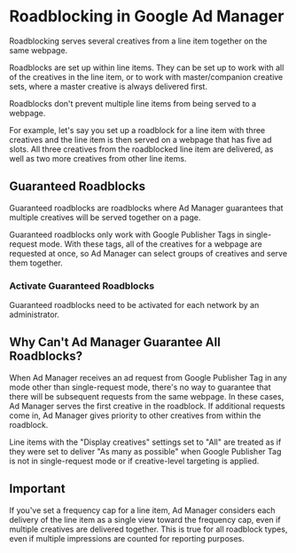 # Roadblocking in Google Ad Manager

Roadblocking serves several creatives from a line item together on the same webpage.

Roadblocks are set up within line items. They can be set up to work with all of the creatives in the line item, or to work with master/companion creative sets, where a master creative is always delivered first.

Roadblocks don't prevent multiple line items from being served to a webpage.

For example, let's say you set up a roadblock for a line item with three creatives and the line item is then served on a webpage that has five ad slots. All three creatives from the roadblocked line item are delivered, as well as two more creatives from other line items.

## Guaranteed Roadblocks

Guaranteed roadblocks are roadblocks where Ad Manager guarantees that multiple creatives will be served together on a page.

Guaranteed roadblocks only work with Google Publisher Tags in single-request mode. With these tags, all of the creatives for a webpage are requested at once, so Ad Manager can select groups of creatives and serve them together.

### Activate Guaranteed Roadblocks

Guaranteed roadblocks need to be activated for each network by an administrator.

## Why Can't Ad Manager Guarantee All Roadblocks?

When Ad Manager receives an ad request from Google Publisher Tag in any mode other than single-request mode, there's no way to guarantee that there will be subsequent requests from the same webpage. In these cases, Ad Manager serves the first creative in the roadblock. If additional requests come in, Ad Manager gives priority to other creatives from within the roadblock.

Line items with the "Display creatives" settings set to "All" are treated as if they were set to deliver "As many as possible" when Google Publisher Tag is not in single-request mode or if creative-level targeting is applied.

## Important

If you've set a frequency cap for a line item, Ad Manager considers each delivery of the line item as a single view toward the frequency cap, even if multiple creatives are delivered together. This is true for all roadblock types, even if multiple impressions are counted for reporting purposes.
